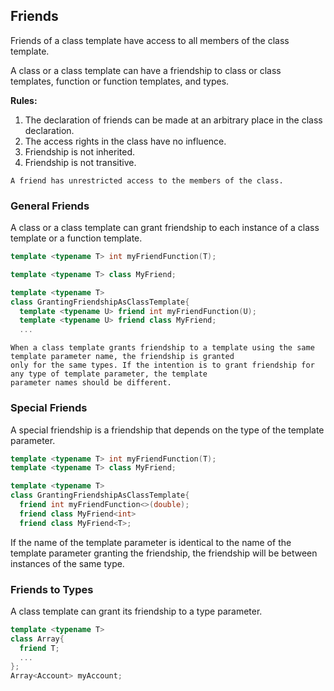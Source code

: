 ## Friends
Friends of a class template have access to all members of the class template.

A class or a class template can have a friendship to class or class templates, function or function templates, and types.

**Rules:**
1. The declaration of friends can be made at an arbitrary place in the class declaration. 
2. The access rights in the class have no influence. 
3. Friendship is not inherited. 
4. Friendship is not transitive.

```
A friend has unrestricted access to the members of the class.
```

### General Friends
A class or a class template can grant friendship to each instance of a class template or a function template.

```c++
template <typename T> int myFriendFunction(T); 

template <typename T> class MyFriend;

template <typename T> 
class GrantingFriendshipAsClassTemplate{
  template <typename U> friend int myFriendFunction(U); 
  template <typename U> friend class MyFriend; 
  ...
```

```
When a class template grants friendship to a template using the same template parameter name, the friendship is granted 
only for the same types. If the intention is to grant friendship for any type of template parameter, the template 
parameter names should be different.
```

### Special Friends

A special friendship is a friendship that depends on the type of the template parameter.

```c++
template <typename T> int myFriendFunction(T);
template <typename T> class MyFriend;

template <typename T>
class GrantingFriendshipAsClassTemplate{
  friend int myFriendFunction<>(double);
  friend class MyFriend<int>
  friend class MyFriend<T>;
```
If the name of the template parameter is identical to the name of the template parameter granting the friendship, 
the friendship will be between instances of the same type.

### Friends to Types

A class template can grant its friendship to a type parameter.

```c++
template <typename T>
class Array{
  friend T; 
  ...
};
Array<Account> myAccount;
```




